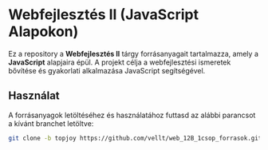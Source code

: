 # Webfejlesztés II (JavaScript Alapokon)

Ez a repository a **Webfejlesztés II** tárgy forrásanyagait tartalmazza, amely a **JavaScript** alapjaira épül. A projekt célja a webfejlesztési ismeretek bővítése és gyakorlati alkalmazása JavaScript segítségével.

## Használat

A forrásanyagok letöltéséhez és használatához futtasd az alábbi parancsot a kívánt branchet letöltve:

```bash
git clone -b topjoy https://github.com/vellt/web_12B_1csop_forrasok.git
```
